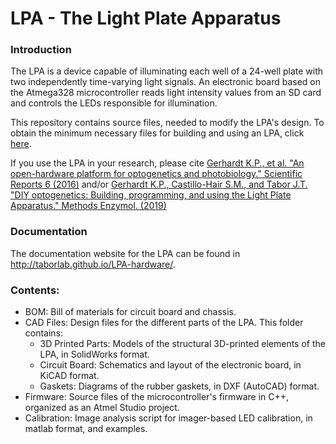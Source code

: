 # LPA - The Light Plate Apparatus

### Introduction

The LPA is a device capable of illuminating each well of a 24-well plate with two independently time-varying light signals. An electronic board based on the Atmega328 microcontroller reads light intensity values from an SD card and controls the LEDs responsible for illumination.

This repository contains source files, needed to modify the LPA's design. To obtain the minimum necessary files for building and using an LPA, click [here](https://github.com/taborlab/LPA-hardware/releases/download/v1.1/lpa.zip).

If you use the LPA in your research, please cite [Gerhardt K.P., et al. "An open-hardware platform for optogenetics and photobiology." Scientific Reports 6 (2016)](https://www.nature.com/articles/srep35363) and/or [Gerhardt K.P., Castillo-Hair S.M., and Tabor J.T. "DIY optogenetics: Building, programming, and using the Light Plate Apparatus." Methods Enzymol. (2019)](https://www.sciencedirect.com/science/article/pii/S0076687919301338)


### Documentation

The documentation website for the LPA can be found in http://taborlab.github.io/LPA-hardware/.

### Contents:
* BOM: Bill of materials for circuit board and chassis.
* CAD Files: Design files for the different parts of the LPA. This folder contains:
  * 3D Printed Parts: Models of the structural 3D-printed elements of the LPA, in SolidWorks format.
  * Circuit Board: Schematics and layout of the electronic board, in KiCAD format.
  * Gaskets: Diagrams of the rubber gaskets, in DXF (AutoCAD) format.
* Firmware: Source files of the microcontroller's firmware in C++, organized as an Atmel Studio project.
* Calibration: Image analysis script for imager-based LED calibration, in matlab format, and examples.
